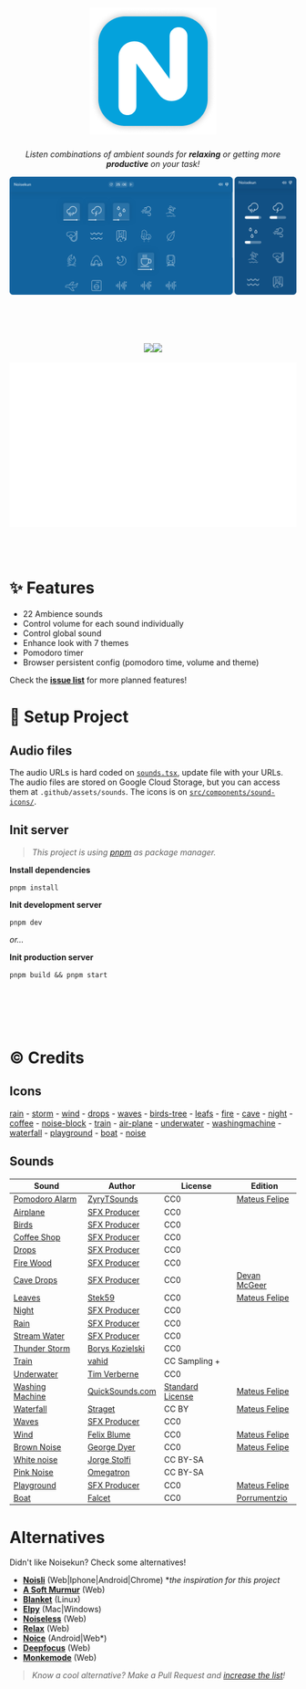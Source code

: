 <div align="center">

# ![Noisekun :headphones:](.github/assets/icon.png)

_Listen combinations of ambient sounds for **relaxing** or getting more **productive** on your task!_

<img src=".github/assets/screenshots.png">

</div>

<br/>

<br/>
<br/>
<br/>

<div align="center">

![](https://img.shields.io/website?style=flat-square&url=https%3A%2F%2Fnoisekun.vercel.app)![](https://img.shields.io/github/last-commit/mateusfg7/noisekun?style=flat-square)

![](.github/assets/pagespeed-metrics.svg)

</div>

<br/>
<br/>

# ✨ Features

- 22 Ambience sounds
- Control volume for each sound individually
- Control global sound
- Enhance look with 7 themes
- Pomodoro timer
- Browser persistent config (pomodoro time, volume and theme)

Check the [**issue list**](https://github.com/mateusfg7/Noisekun/issues?q=is%3Aissue+is%3Aopen+label%3Afeat) for more planned features!

# 🔧 Setup Project

## Audio files

The audio URLs is hard coded on [`sounds.tsx`](src/sounds.tsx), update file with your URLs.
The audio files are stored on Google Cloud Storage, but you can access them at `.github/assets/sounds`.
The icons is on [`src/components/sound-icons/`](src/components/sound-icons/).


## Init server
> _This project is using [pnpm](https://pnpm.io) as package manager._

**Install dependencies**
```
pnpm install
```

**Init development server**
```
pnpm dev
```
_or..._

**Init production server**

```
pnpm build && pnpm start
```

<br/>
<br/>
<br/>
<br/>

# ©️ Credits

## Icons
[rain](https://freeicons.io/weather-4/weather-forecast-rain-wind-strong-cloud-icon-44765) - [storm](https://freeicons.io/weather-4/weather-forecast-storn-lightning-bolt-cloud-storm-icon-44770) - [wind](https://freeicons.io/weather-4/weather-forecast-blow-wind-windy-icon-44746) - [drops](https://freeicons.io/weather-icons/icon-raindrops-icon-6741) - [waves](https://freeicons.io/test/travel-beach-swimming-icon-1279) - [birds-tree](https://freeicons.io/travel-and-holiday/travel-trees-icon-1302) - [leafs](https://freeicons.io/beauty-and-salon/leaf-icon-1202) - [fire](https://freeicons.io/travel-and-holiday/travel-fire-icon-1289) - [cave](https://www.flaticon.com/free-icon/cave_2206606) - [night](https://freeicons.io/weather-4/weather-moon-night-stars-icon-44777) - [coffee](https://freeicons.io/restaurant/restaurant-breakfast-hot-drink-coffee-icon-43370) - [noise-block](https://freeicons.io/computer-devices/headset-headphone-earphone-icon-133586) - [train](https://freeicons.io/vehicles-and-transport-2/vehicles-and-transport-train-sign-rail-tram-travel-icon-44648) - [air-plane](https://freeicons.io/travel-and-holiday/travel-plane-flight-icon-1296) - [underwater](https://freeicons.io/sports-icons-2/icon-diving-goggles-icon-6578) - [washingmachine](https://freeicons.io/cleaning/cleaning-washing-machine-washingmachine-icon-42075#) - [waterfall](https://www.svgrepo.com/svg/215029/waterfall) - [playground](https://freeicons.io/water-park-icon-set-35898/slider-playground-fair-water-park-winter-amusement-icon-1439949) - [boat](https://freeicons.io/sports-icons-2/icon-sailing-boat-icon-6574) - [noise](https://freeicons.io/music-2/music-sound-waveform-wave-icon-43351)

## Sounds

Sound                                                                     | Author                                                   | License | Edition
--------------------------------------------------------------------------|----------------------------------------------------------|---------|----------------------------------------------
[Pomodoro Alarm](https://freesound.org/people/ZyryTSounds/sounds/219244/) | [ZyryTSounds](https://freesound.org/people/ZyryTSounds/) | CC0     | [Mateus Felipe](https://github.com/mateusfg7)
[Airplane](https://www.youtube.com/watch?v=yJrNMM7xvug) | [SFX Producer](https://www.youtube.com/channel/UCbJpWz8-JnMwVqHZcUE8gaQ) | CC0
[Birds](https://www.youtube.com/watch?v=J6OGbkl4Vrs) | [SFX Producer](https://www.youtube.com/channel/UCbJpWz8-JnMwVqHZcUE8gaQ) | CC0
[Coffee Shop](https://www.youtube.com/watch?v=2ewwVYoMU5I) | [SFX Producer](https://www.youtube.com/channel/UCbJpWz8-JnMwVqHZcUE8gaQ) | CC0
[Drops](https://www.youtube.com/watch?v=yLhG21A_9QE) | [SFX Producer](https://www.youtube.com/channel/UCbJpWz8-JnMwVqHZcUE8gaQ) | CC0
[Fire Wood](https://www.youtube.com/watch?v=aJ21cKAR7-M) | [SFX Producer](https://www.youtube.com/channel/UCbJpWz8-JnMwVqHZcUE8gaQ) | CC0
[Cave Drops](https://www.youtube.com/watch?v=23INRDlV-1g) | [SFX Producer](https://www.youtube.com/@sfxworld) | CC0 | [Devan McGeer](https://github.com/McGeerDev)
[Leaves](https://freesound.org/people/Stek59/sounds/457318/) | [Stek59](https://freesound.org/people/Stek59/) | CC0 | [Mateus Felipe](https://github.com/mateusfg7)
[Night](https://www.youtube.com/watch?v=nd1qc_bhMOs) | [SFX Producer](https://www.youtube.com/channel/UCbJpWz8-JnMwVqHZcUE8gaQ) | CC0
[Rain](https://www.youtube.com/watch?v=3oMcTXhXOpc) | [SFX Producer](https://www.youtube.com/channel/UCbJpWz8-JnMwVqHZcUE8gaQ) | CC0
[Stream Water](https://www.youtube.com/watch?v=cN5sGvQ_m_c) | [SFX Producer](https://www.youtube.com/channel/UCbJpWz8-JnMwVqHZcUE8gaQ) | CC0
[Thunder Storm](https://freesound.org/people/Borys_Kozielski/sounds/316831/) | [Borys Kozielski](https://freesound.org/people/Borys_Kozielski/) | CC0
[Train](https://trains.ambient-mixer.com/rainy-train) | [vahid](https://user.ambient-mixer.com/details/sylvanhomestead) | CC Sampling + |
[Underwater](https://freesound.org/people/Tim_Verberne/sounds/482167/) | [Tim Verberne](https://freesound.org/people/Tim_Verberne/) | CC0
[Washing Machine](https://quicksounds.com/sound/12411/washing-machine-underwater-ambience-2) | [QuickSounds.com](https://quicksounds.com/) | [Standard License](https://quicksounds.com/page/license-agreement) | [Mateus Felipe](https://github.com/mateusfg7)
[Waterfall](https://freesound.org/people/straget/sounds/489073/) | [Straget](https://freesound.org/people/straget/) | CC BY | [Mateus Felipe](https://github.com/mateusfg7)
[Waves](https://www.youtube.com/watch?v=SL9NdTMsIUk) | [SFX Producer](https://www.youtube.com/channel/UCbJpWz8-JnMwVqHZcUE8gaQ) | CC0
[Wind](https://freesound.org/people/felix.blume/sounds/217506/) | [Felix Blume](https://freesound.org/people/felix.blume/) | CC0 | [Mateus Felipe](https://github.com/mateusfg7)
[Brown Noise](https://freesound.org/people/georgedyer/sounds/171552/) | [George Dyer](https://freesound.org/people/georgedyer/) | CC0 | [Mateus Felipe](https://github.com/mateusfg7)
[White noise](https://commons.wikimedia.org/w/index.php?title=File%3AWhite-noise-sound-20sec-mono-44100Hz.ogg) | [Jorge Stolfi](https://commons.wikimedia.org/wiki/User:Jorge_Stolfi) | CC BY-SA
[Pink Noise](https://es.wikipedia.org/wiki/Archivo:Pink_noise.ogg) | [Omegatron](https://commons.wikimedia.org/wiki/User:Omegatron) | CC BY-SA
[Playground](https://www.youtube.com/watch?v=YxGv6o1g-LM) | [SFX Producer](https://www.youtube.com/channel/UCbJpWz8-JnMwVqHZcUE8gaQ) | CC0 | [Mateus Felipe](https://github.com/mateusfg7)
[Boat](https://freesound.org/people/Falcet/sounds/439365/) | [Falcet](https://freesound.org/people/Falcet/) | CC0 | [Porrumentzio](https://github.com/Porrumentzio)

# Alternatives

Didn't like Noisekun? Check some alternatives!

- [**Noisli**](https://www.noisli.com/) (Web|Iphone|Android|Chrome) *_the inspiration for this project_
- [**A Soft Murmur**](https://asoftmurmur.com/) (Web)
- [**Blanket**](https://github.com/rafaelmardojai/blanket) (Linux)
- [**Elpy**](https://vanejung.com/elpy/) (Mac|Windows)
- [**Noiseless**](https://helton.github.io/noiseless/) (Web)
- [**Relax**](http://brunobord.github.io/relax/) (Web)
- [**Noice**](https://trynoice.com/) (Android|Web*)
- [**Deepfocus**](https://deepfocus.io/) (Web)
- [**Monkemode**](https://monkmode.xyz/) (Web)

> _Know a cool alternative? Make a Pull Request and [increase the list](https://github.com/mateusfg7/Noisekun/edit/main/README.md)!_

